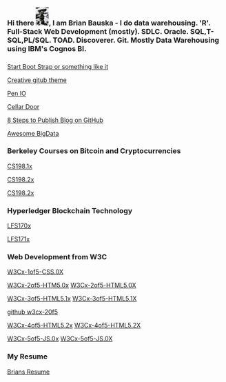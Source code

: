 ###  

<!---
### Hi there 👋
--->
<!---
**bbauska/bbauska** is a ✨ _special_ ✨ repository because its `README.md` (this file) appears on your GitHub profile.
Here are some ideas to get you started:
- 🔭 I’m currently working on ...ufo/atom bomb = ufo.bauska.site
- 🌱 I’m currently learning ...how to be a better person, grandfather, father
- 👯 I’m looking to collaborate on ...deliveries
- 🤔 I’m looking for help with ...which front-end web turn-key apps are best
- 💬 Ask me about ...nada
- 📫 How to reach me: ...brianbauska@gmail.com
- 😄 Pronouns: ...Gleeful, possessive (my,our,yours,his,hers)
- ⚡ Fun fact: ...Over 2,000 atomic bombs were 'tested' Worldwide since 1944.  Not fun, but still a fact.
-->
### Hi there <img src="https://github.com/bbauska/ufo/blob/main/images/60th%20Anniversary%20Of%20The%20Atomic%20Bomb%20Of%20Nagasaki.jpg?raw=true" width="30px">, I am Brian Bauska - I do data warehousing. 'R'.  Full-Stack Web Development (mostly). SDLC. Oracle. SQL,T-SQL,PL/SQL.  TOAD.  Discoverer.  Git.  Mostly Data Warehousing using IBM's Cognos BI.

###
[Start Boot Strap or something like it](https://github.com/startbootstrap/startbootstrap-creative)

[Creative gitub theme](https://startbootstrap.com/theme/creative)

[Pen IO](https://codepen.io/fossheim/pen/PoqKoLY)

[Cellar Door](https://github.com/bbauska/cellardoor)

[8 Steps to Publish Blog on GitHub](https://medium.com/tunapanda-institute/8-steps-to-publish-your-portfolio-on-github-9d6e6e3d2e84)

[Awesome BigData](https://github.com/bbauska/awesome-bigdata/blob/main/README.md)

<h3>Berkeley Courses on Bitcoin and Cryptocurrencies</h3>

[CS198.1x](https://bbauska.github.io/CS198.1x/)

<a href="https://bbauska.github.io/CS198.2x/">CS198.2x</a>

[CS198.2x](https://bbauska.github.io/CS198.2x/)

<h3> Hyperledger Blockchain Technology</h3>

[LFS170x](https://lfs170x.bauska.org)

[LFS171x](https://lfs171x.bauska.org)

<h3>Web Development from W3C</h3>

<a href="https://bbauska.github.io/w3cx-1of5-css.0x/">W3Cx-1of5-CSS.0X</a>

[W3Cx-2of5-HTM5.0x](https://w3cx-2of5-html5.0x.bauska.org/)
<a href="https://bbauska.github.io/w3cx-2of5-html5.0x/">W3Cx-2of5-HTML5.0X</a>

[W3Cx-3of5-HTML5.1x](https://w3cx-3of5-html5.1x.bauska.org/)
<a href="https://bbauska.github.io/w3cx-3of5-html5.1x/">W3Cx-3of5-HTML5.1X</a>

<a href="https://github.com/bbauska/W3Cx-2of5-HTML5.0x">github w3cx-20f5</a>

[W3Cx-4of5-HTML5.2x](https://w3cx-4of5-html5.2x.bauska.org/)
<a href="https://bbauska.github.io/w3cx-4of5-html5.2x/">W3Cx-4of5-HTML5.2X</a>

[W3Cx-5of5-JS.0x](https://w3cx-5of5-js.0x.bauska.org/)
<a href="https://bbauska.github.io/w3cx-5of5-js.0x/">W3Cx-5of5-JS.0X</a>

<h3>My Resume</h3>

[Brians Resume](https://brians-resume.bauska.net/)

